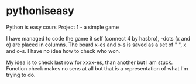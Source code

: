 # pythoniseasy

Python is easy cours Project 1 - a simple game

I have managed to code the game it self (connect 4 by hasbro), -dots (x and o) are placed in columns.
The board x-es and o-s is saved as a set of " ", x and o-s. 
I have no idea how to check who won.

My idea is to check last row for xxxx-es, than another but I am stuck.
Function check makes no sens at all but that is a representation of what I'm trying to do.
